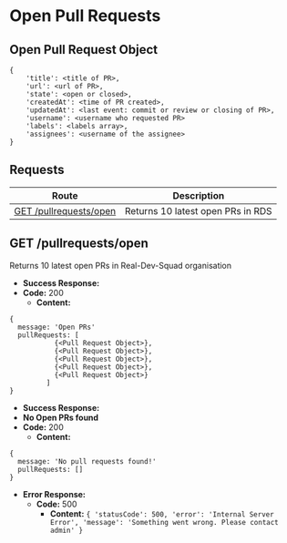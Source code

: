 # Open Pull Requests

## Open Pull Request Object

```
{
    'title': <title of PR>,
    'url': <url of PR>,
    'state': <open or closed>,
    'createdAt': <time of PR created>,
    'updatedAt': <last event: commit or review or closing of PR>,
    'username': <username who requested PR>
    'labels': <labels array>,
    'assignees': <username of the assignee>
}
```

## **Requests**

|               Route                |           Description           |
| :--------------------------------: | :-----------------------------: |
|      [GET /pullrequests/open](#get-pullrequestsopen)      | Returns 10 latest open PRs in RDS |


## **GET /pullrequests/open**

Returns 10 latest open PRs in Real-Dev-Squad organisation

- **Success Response:**
- **Code:** 200
  - **Content:**

```
{
  message: 'Open PRs'
  pullRequests: [
           {<Pull Request Object>},
           {<Pull Request Object>},
           {<Pull Request Object>},
           {<Pull Request Object>},
           {<Pull Request Object>}
         ]
}
```

- **Success Response:**
- **No Open PRs found**
- **Code:** 200
  - **Content:**

```
{
  message: 'No pull requests found!'
  pullRequests: []
}
```

- **Error Response:**
  - **Code:** 500
    - **Content:** `{ 'statusCode': 500, 'error': 'Internal Server Error', 'message': 'Something went wrong. Please contact admin' }`
